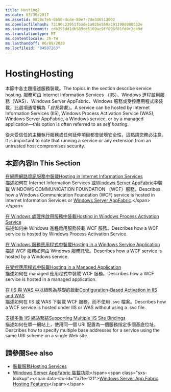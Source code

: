 ```yaml
---
title: Hosting2
ms.date: 03/30/2017
ms.assetid: 0820c7e5-0b50-4cde-80e7-74e346513002
ms.openlocfilehash: 72190c23951fbade1a92be559a291190d080532e
ms.sourcegitcommit: cdb295dd1db589ce5169ac9ff096f01fd0c2da9d
ms.translationtype: MT
ms.contentlocale: zh-TW
ms.lasthandoff: 06/09/2020
ms.locfileid: "84597263"
---
```

# <a name="hosting"></a><span data-ttu-id="fa7fe-102">Hosting</span><span class="sxs-lookup"><span data-stu-id="fa7fe-102">Hosting</span></span>
<span data-ttu-id="fa7fe-103">本節中各主題描述服務裝載。</span><span class="sxs-lookup"><span data-stu-id="fa7fe-103">The topics in the section describe service hosting.</span></span> <span data-ttu-id="fa7fe-104">服務可由 Internet Information Services （IIS）、Windows 進程啟用服務（WAS）、Windows Server AppFabric、Windows 服務或受控應用程式來裝載，此選項通常稱為「*自我裝載*」。</span><span class="sxs-lookup"><span data-stu-id="fa7fe-104">A service can be hosted by Internet Information Services (IIS), Windows Process Activation Service (WAS), Windows Server AppFabric, a Windows service, or by a managed application—this option is often referred to as *self hosting*.</span></span>  
  
 <span data-ttu-id="fa7fe-105">從未受信任的主機執行服務或任何延伸項目都會破壞安全性，這點請您務必注意。</span><span class="sxs-lookup"><span data-stu-id="fa7fe-105">It is important to note that running a service or any extension from an untrusted host compromises security.</span></span>  
  
## <a name="in-this-section"></a><span data-ttu-id="fa7fe-106">本節內容</span><span class="sxs-lookup"><span data-stu-id="fa7fe-106">In This Section</span></span>  
 [<span data-ttu-id="fa7fe-107">在網際網路資訊服務中裝載</span><span class="sxs-lookup"><span data-stu-id="fa7fe-107">Hosting in Internet Information Services</span></span>](hosting-in-internet-information-services.md)  
 <span data-ttu-id="fa7fe-108">描述如何在 Internet Information Services 或[Windows Server AppFabric](https://docs.microsoft.com/previous-versions/appfabric/ff384253(v=azure.10))中裝載 WINDOWS COMMUNICATION FOUNDATION （WCF）服務。</span><span class="sxs-lookup"><span data-stu-id="fa7fe-108">Describes how a Windows Communication Foundation (WCF) service is hosted in Internet Information Services or [Windows Server AppFabric](https://docs.microsoft.com/previous-versions/appfabric/ff384253(v=azure.10)).</span></span>  
  
 [<span data-ttu-id="fa7fe-109">在 Windows 處理序啟用服務中裝載</span><span class="sxs-lookup"><span data-stu-id="fa7fe-109">Hosting in Windows Process Activation Service</span></span>](hosting-in-windows-process-activation-service.md)  
 <span data-ttu-id="fa7fe-110">描述如何由 Windows 進程啟用服務裝載 WCF 服務。</span><span class="sxs-lookup"><span data-stu-id="fa7fe-110">Describes how a WCF service is hosted by Windows Process Activation Service.</span></span>  
  
 [<span data-ttu-id="fa7fe-111">在 Windows 服務應用程式中裝載</span><span class="sxs-lookup"><span data-stu-id="fa7fe-111">Hosting in a Windows Service Application</span></span>](hosting-in-a-windows-service-application.md)  
 <span data-ttu-id="fa7fe-112">描述 WCF 服務如何由 Windows 服務託管。</span><span class="sxs-lookup"><span data-stu-id="fa7fe-112">Describes how a WCF service is hosted by a Windows service.</span></span>  
  
 [<span data-ttu-id="fa7fe-113">在受控應用程式中裝載</span><span class="sxs-lookup"><span data-stu-id="fa7fe-113">Hosting in a Managed Application</span></span>](hosting-in-a-managed-application.md)  
 <span data-ttu-id="fa7fe-114">描述如何在 managed 應用程式中裝載 WCF 服務。</span><span class="sxs-lookup"><span data-stu-id="fa7fe-114">Describes how a WCF service is hosted in a managed application.</span></span>  
  
 [<span data-ttu-id="fa7fe-115">在 IIS 與 WAS 中以組態為基礎的啟動</span><span class="sxs-lookup"><span data-stu-id="fa7fe-115">Configuration-Based Activation in IIS and WAS</span></span>](configuration-based-activation-in-iis-and-was.md)  
 <span data-ttu-id="fa7fe-116">描述如何在 IIS 或 WAS 下裝載 WCF 服務，而不使用 .svc 檔案。</span><span class="sxs-lookup"><span data-stu-id="fa7fe-116">Describes how a WCF service is hosted under IIS or WAS without using a .svc file.</span></span>  
  
 [<span data-ttu-id="fa7fe-117">支援多重 IIS 網站繫結</span><span class="sxs-lookup"><span data-stu-id="fa7fe-117">Supporting Multiple IIS Site Bindings</span></span>](supporting-multiple-iis-site-bindings.md)  
 <span data-ttu-id="fa7fe-118">描述如何在單一網站上，使用同一個 URI 配置為一個服務指定多個基底位址。</span><span class="sxs-lookup"><span data-stu-id="fa7fe-118">Describes how to specify multiple base addresses for a service using the same URI scheme on a single Web site.</span></span>  
  
## <a name="see-also"></a><span data-ttu-id="fa7fe-119">請參閱</span><span class="sxs-lookup"><span data-stu-id="fa7fe-119">See also</span></span>

- [<span data-ttu-id="fa7fe-120">裝載服務</span><span class="sxs-lookup"><span data-stu-id="fa7fe-120">Hosting Services</span></span>](../hosting-services.md)
- <span data-ttu-id="fa7fe-121">[Windows Server AppFabric 裝載功能](https://docs.microsoft.com/previous-versions/appfabric/ee677189(v=azure.10))</span><span class="sxs-lookup"><span data-stu-id="fa7fe-121">[Windows Server App Fabric Hosting Features](https://docs.microsoft.com/previous-versions/appfabric/ee677189(v=azure.10))</span></span>
